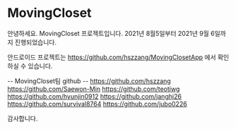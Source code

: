 # MovingCloset

안녕하세요. MovingCloset 프로젝트입니다.
2021년 8월5일부터 2021년 9월 6일까지 진행되었습니다.

안드로이드 프로젝트는 https://github.com/hszzang/MovingClosetApp 에서 확인하실 수 있습니다.


-- MovingCloset팀 github --
https://github.com/hszzang	
https://github.com/Saewon-Min
https://github.com/teotiwg
https://github.com/hyunjin0912
https://github.com/janghj26
https://github.com/survival8764
https://github.com/jubo0226

감사합니다.
